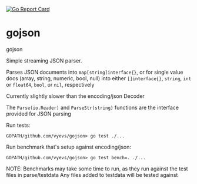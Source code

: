 [![Go Report Card](https://goreportcard.com/badge/github.com/vyevs/gojson)](https://goreportcard.com/report/github.com/vyevs/gojson)

# gojson
gojson

Simple streaming JSON parser.

Parses JSON documents into `map[string]interface{}`, or for single value docs (array, string, numeric, bool, null) into either 
`[]interface{}`, `string`, `int` or `float64`, `bool`, or `nil`, respectively

Currently slightly slower than the encoding/json Decoder

The `Parse(io.Reader)` and `ParseStr(string)` functions are the interface provided for JSON parsing

Run tests:

`GOPATH/github.com/vyevs/gojson> go test ./...`

Run benchmark that's setup against encoding/json:

`GOPATH/github.com/vyevs/gojson> go test bench=. ./...`

NOTE: Benchmarks may take some time to run, as they run against the test files in parse/testdata
Any files added to testdata will be tested against
